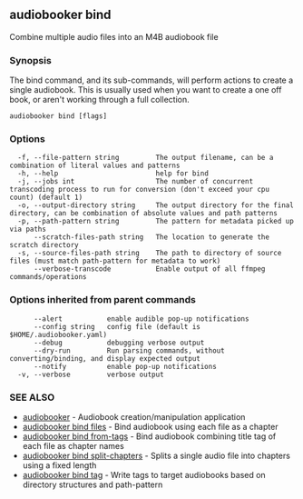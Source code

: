 ## audiobooker bind

Combine multiple audio files into an M4B audiobook file

### Synopsis

The bind command, and its sub-commands, will perform actions to create a single audiobook.  This is usually used when you want to create a one off book, or aren't working through a full collection.

```
audiobooker bind [flags]
```

### Options

```
  -f, --file-pattern string         The output filename, can be a combination of literal values and patterns
  -h, --help                        help for bind
  -j, --jobs int                    The number of concurrent transcoding process to run for conversion (don't exceed your cpu count) (default 1)
  -o, --output-directory string     The output directory for the final directory, can be combination of absolute values and path patterns
  -p, --path-pattern string         The pattern for metadata picked up via paths
      --scratch-files-path string   The location to generate the scratch directory
  -s, --source-files-path string    The path to directory of source files (must match path-pattern for metadata to work)
      --verbose-transcode           Enable output of all ffmpeg commands/operations
```

### Options inherited from parent commands

```
      --alert           enable audible pop-up notifications
      --config string   config file (default is $HOME/.audiobooker.yaml)
      --debug           debugging verbose output
      --dry-run         Run parsing commands, without converting/binding, and display expected output
      --notify          enable pop-up notifications
  -v, --verbose         verbose output
```

### SEE ALSO

* [audiobooker](audiobooker.md)	 - Audiobook creation/manipulation application
* [audiobooker bind files](audiobooker_bind_files.md)	 - Bind audiobook using each file as a chapter
* [audiobooker bind from-tags](audiobooker_bind_from-tags.md)	 - Bind audiobook combining title tag of each file as chapter names
* [audiobooker bind split-chapters](audiobooker_bind_split-chapters.md)	 - Splits a single audio file into chapters using a fixed length
* [audiobooker bind tag](audiobooker_bind_tag.md)	 - Write tags to target audiobooks based on directory structures and path-pattern

